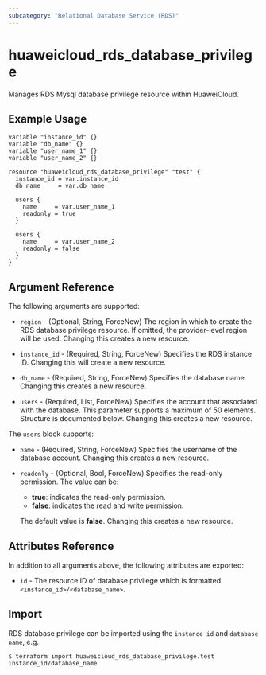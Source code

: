```yaml
---
subcategory: "Relational Database Service (RDS)"
---
```


# huaweicloud_rds_database_privilege

Manages RDS Mysql database privilege resource within HuaweiCloud.

## Example Usage

```hcl
variable "instance_id" {}
variable "db_name" {}
variable "user_name_1" {}
variable "user_name_2" {}

resource "huaweicloud_rds_database_privilege" "test" {
  instance_id = var.instance_id
  db_name     = var.db_name

  users {
    name     = var.user_name_1
    readonly = true
  }

  users {
    name     = var.user_name_2
    readonly = false
  }
}
```

## Argument Reference

The following arguments are supported:

* `region` - (Optional, String, ForceNew) The region in which to create the RDS database privilege resource. If omitted,
  the provider-level region will be used. Changing this creates a new resource.

* `instance_id` - (Required, String, ForceNew) Specifies the RDS instance ID. Changing this will create a new resource.

* `db_name` - (Required, String, ForceNew) Specifies the database name. Changing this creates a new resource.

* `users` - (Required, List, ForceNew) Specifies the account that associated with the database. This parameter supports
  a maximum of 50 elements. Structure is documented below. Changing this creates a new resource.

The `users` block supports:

* `name` - (Required, String, ForceNew) Specifies the username of the database account. Changing this creates a new resource.

* `readonly` - (Optional, Bool, ForceNew) Specifies the read-only permission. The value can be:
  + **true**: indicates the read-only permission.
  + **false**: indicates the read and write permission.

  The default value is **false**. Changing this creates a new resource.

## Attributes Reference

In addition to all arguments above, the following attributes are exported:

* `id` - The resource ID of database privilege which is formatted `<instance_id>/<database_name>`.

## Import

RDS database privilege can be imported using the `instance id` and `database name`, e.g.

```
$ terraform import huaweicloud_rds_database_privilege.test instance_id/database_name
```
